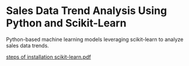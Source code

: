 # Sales Data Trend Analysis Using Python and Scikit-Learn
Python-based machine learning models leveraging scikit-learn to analyze sales data trends.


[steps of installation scikit-learn.pdf](https://github.com/user-attachments/files/18046042/steps.of.installation.scikit-learn.pdf)

